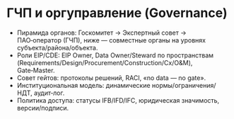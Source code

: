 # ГЧП и оргуправление (Governance)

- Пирамида органов: Госкомитет → Экспертный совет → ПАО‑оператор (ГЧП), ниже — совместные органы на уровнях субъекта/района/объекта.
- Роли EIP/CDE: EIP Owner, Data Owner/Steward по пространствам (Requirements/Design/Procurement/Construction/Cx/O&M), Gate‑Master.
- Совет гейтов: протоколы решений, RACI, «no data — no gate».
- Институциональная модель: динамические нормы/ограничения/НДТ, аудит‑лог.
- Политика доступа: статусы IFB/IFD/IFC, юридическая значимость, версии/подписи.
